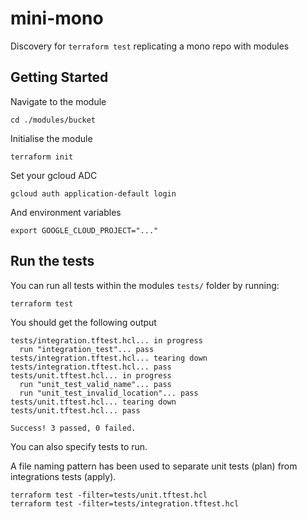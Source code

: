 # mini-mono

Discovery for `terraform test` replicating a mono repo with modules

## Getting Started

Navigate to the module

```shell
cd ./modules/bucket
```

Initialise the module

```shell
terraform init
```

Set your gcloud ADC

```shell
gcloud auth application-default login
```

And environment variables

```shell
export GOOGLE_CLOUD_PROJECT="..."
```

## Run the tests

You can run all tests within the modules `tests/` folder by running:

```shell
terraform test
```

You should get the following output

```shell
tests/integration.tftest.hcl... in progress
  run "integration_test"... pass
tests/integration.tftest.hcl... tearing down
tests/integration.tftest.hcl... pass
tests/unit.tftest.hcl... in progress
  run "unit_test_valid_name"... pass
  run "unit_test_invalid_location"... pass
tests/unit.tftest.hcl... tearing down
tests/unit.tftest.hcl... pass

Success! 3 passed, 0 failed.
```

You can also specify tests to run. 

A file naming pattern has been used to separate unit tests (plan) from integrations tests (apply).

```shell
terraform test -filter=tests/unit.tftest.hcl
terraform test -filter=tests/integration.tftest.hcl
```